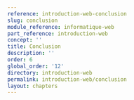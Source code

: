 ```yaml
---
reference: introduction-web-conclusion
slug: conclusion
module_reference: informatique-web
part_reference: introduction-web
concept: ''
title: Conclusion
description: ''
order: 6
global_order: '12'
directory: introduction-web
permalink: introduction-web/conclusion
layout: chapters
---
```


